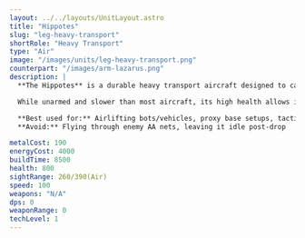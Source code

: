 ```yaml
---
layout: ../../layouts/UnitLayout.astro
title: "Hippotes"
slug: "leg-heavy-transport"
shortRole: "Heavy Transport"
type: "Air"
image: "/images/units/leg-heavy-transport.png"
counterpart: "/images/arm-lazarus.png"
description: |
  **The Hippotes** is a durable heavy transport aircraft designed to carry Legion units across otherwise impassable terrain. With a reinforced frame and significant cargo capacity, it’s ideal for setting up proxy attacks, evacuating factories, or inserting forces behind enemy lines.

  While unarmed and slower than most aircraft, its high health allows it to survive light AA fire — but only briefly. Use the Hippotes to deliver bots or vehicles over water, cliffs, or choke points, enabling strategic flexibility far beyond walking range.

  **Best used for:** Airlifting bots/vehicles, proxy base setups, tactical redeployment  
  **Avoid:** Flying through enemy AA nets, leaving it idle post-drop

metalCost: 190
energyCost: 4000
buildTime: 8500
health: 800
sightRange: 260/390(Air)
speed: 100
weapons: "N/A"
dps: 0
weaponRange: 0
techLevel: 1
---
```

